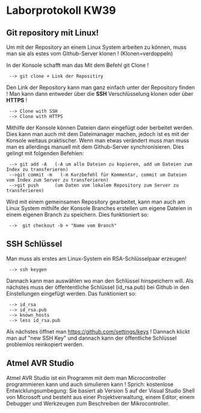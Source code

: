 # Laborprotokoll KW39
## Git repository mit Linux!

Um mit der Repository an einem Linux System arbeiten zu können, muss man sie als estes vom Github-Server klonen !
(Klonen=verdoppeln)

In der Konsole schafft man das Mit dem Befehl git Clone !

     --> git clone + Link der Repositiry
     
Den Link der Repository kann man ganz einfach unter der Repository finden ! Man kann dann
entweder über die **SSH** Verschlüsselung klonen oder über **HTTPS** ! 

     --> Clone with SSH
     --> Clone with HTTPS

Mithilfe der Konsole können Dateien dann eingefügt oder berbeitet werden. 
Dies kann man auch mit dem Dateimanager machen, jedoch ist es mit der Konsole weitaus praktischer.
Wenn man etwas verändert muss man muss man es allerdings manuell mit dem Github-Server synchronisieren.
Dies gelingt mit folgenden Befehlen:

     --> git add -A   (-A um alle Dateien zu kopieren, add um Dateien zum Index zu transferieren)
     -->git commit -m   (-m Kurzbefehl für Kommentar, commit um Dateien vom Index zum Server zu transferieren)
     -->git push      (um Daten vom lokalem Repository zum Server zu transferieren)
     
     
Wird mit einem gemeinsamen Repository gearbeitet, kann man auch am Linux System
mithilfe der Konsole Branches erstellen um eigene Dateien in einem eigenen Branch zu speichern.
Dies funktioniert so:

     -->  git checkout -b + "Name vom Branch"
 
## SSH Schlüssel
Man muss als erstes am Linux-System ein RSA-Schlüsselpaar erzeugen!

     --> ssh keygen
Dannach kann man auswählen wo man den Schlüssel hinspeichern will.
Als nächstes muss der öffententliche Schlüssel (id_rsa.pub) bei Github in den Einstellungen eingefügt werden.
Das funktioniert so:

     --> id_rsa
     --> id_rsa.pub
     --> known_hosts
     --> less id_rsa.pub
     
Als nächstes öffnet man https://github.com/settings/keys !
Dannach klickt man auf "new SSH Key" und dannach kann der öffentliche Schlüssel problemlos reinkopiert werden.


## Atmel AVR Studio

Atmel AVR Studio ist ein Programm mit dem man Microcontroller programmieren kann und auch simulieren kann !
Sprich: kostenlose Entwicklungsumbegung:
Sie basiert ab Version 5 auf der Visual Studio Shell von Microsoft und besteht aus einer Projektverwaltung, einem Editor,
einem Debugger und Werkzeugen zum Beschreiben der Mikrocontroller. 

